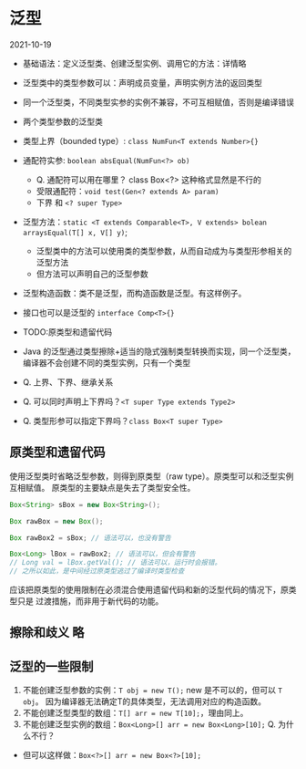 # 泛型
2021-10-19

- 基础语法：定义泛型类、创建泛型实例、调用它的方法：详情略
- 泛型类中的类型参数可以：声明成员变量，声明实例方法的返回类型
- 同一个泛型类，不同类型实参的实例不兼容，不可互相赋值，否则是编译错误

- 两个类型参数的泛型类

- 类型上界（bounded type）: `class NumFun<T extends Number>{}`
- 通配符实参: `boolean absEqual(NumFun<?> ob)`
  - Q. 通配符可以用在哪里？ class Box<?> 这种格式显然是不行的
  - 受限通配符：`void test(Gen<? extends A> param)`
  - 下界 和 `<? super Type>`

- 泛型方法：`static <T extends Comparable<T>, V extends> bolean arraysEqual(T[] x, V[] y)`;
  - 泛型类中的方法可以使用类的类型参数，从而自动成为与类型形参相关的泛型方法
  - 但方法可以声明自己的泛型参数

- 泛型构造函数：类不是泛型，而构造函数是泛型。有这样例子。
- 接口也可以是泛型的 `interface Comp<T>{}`

- TODO:原类型和遗留代码

- Java 的泛型通过类型擦除+适当的隐式强制类型转换而实现，同一个泛型类，编译器不会创建不同的类型实例，只有一个类型

- Q. 上界、下界、继承关系
- Q. 可以同时声明上下界吗？`<T super Type extends Type2>`
- Q. 类型形参可以指定下界吗？`class Box<T super Type>`
## 原类型和遗留代码

使用泛型类时省略泛型参数，则得到原类型（raw type）。原类型可以和泛型实例互相赋值。
原类型的主要缺点是失去了类型安全性。
```java
Box<String> sBox = new Box<String>();

Box rawBox = new Box();

Box rawBox2 = sBox; // 语法可以，也没有警告

Box<Long> lBox = rawBox2; // 语法可以，但会有警告
// Long val = lBox.getVal(); // 语法可以，运行时会报错。
// 之所以如此，是中间经过原类型逃过了编译时类型检查

```

应该把原类型的使用限制在必须混合使用遗留代码和新的泛型代码的情况下，原类型只是
过渡措施，而非用于新代码的功能。

## 擦除和歧义 略
## 泛型的一些限制
1. 不能创建泛型参数的实例：`T obj = new T();` new 是不可以的，但可以 `T obj`。
  因为编译器无法确定T的具体类型，无法调用对应的构造函数。
2. 不能创建泛型类型的数组：`T[] arr = new T[10];`，理由同上。
3. 不能创建泛型实例的数组：`Box<Long>[] arr = new Box<Long>[10];` Q. 为什么不行？
  - 但可以这样做：`Box<?>[] arr = new Box<?>[10];`
